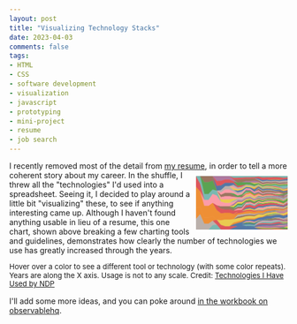 ```yaml
---
layout: post
title: "Visualizing Technology Stacks"
date: 2023-04-03
comments: false
tags:
- HTML
- CSS
- software development
- visualization
- javascript
- prototyping
- mini-project
- resume
- job search
---
```


I recently removed most of the detail from [my resume](https://github.com/ndp/resume), in order to tell a more coherent story about my career.  <img src='/assets/posts/2023/viz-techs.png'  style='float: right; width: 33%; margin: 10px 0 10px 10px;' />In the shuffle, I threw all the "technologies" I'd used into a spreadsheet. Seeing it, I decided to play around a little bit "visualizing" these, to see if anything interesting came up.  Although I haven't found anything usable in lieu of a resume, this one chart, shown above breaking a few charting tools and guidelines, demonstrates how clearly the number of technologies we use has greatly increased through the years.

<div id="observablehq-areaChart-bc88c6cc"></div>
<p style='font-size: small; line-height: 1.2'>Hover over a color to see a different tool or technology (with some color repeats). Years are along the X axis. Usage is not to any scale. Credit: <a href="https://observablehq.com/d/833e598c806e2930@377">Technologies I Have Used by NDP</a> </p>
<link rel="stylesheet" href="https://cdn.jsdelivr.net/npm/@observablehq/inspector@5/dist/inspector.css">
<script type="module">
import {Runtime, Inspector} from "https://cdn.jsdelivr.net/npm/@observablehq/runtime@5/dist/runtime.js";
import define from "https://api.observablehq.com/d/833e598c806e2930@377.js?v=3";
new Runtime().module(define, name => {
  if (name === "areaChart") return new Inspector(document.querySelector("#observablehq-areaChart-bc88c6cc"));
  return ["key"].includes(name);
});
</script>

I'll add some more ideas, and you can poke around [in the workbook on observablehq](https://observablehq.com/d/833e598c806e2930).

